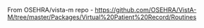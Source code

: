 From OSEHRA/vista-m repo - https://github.com/OSEHRA/VistA-M/tree/master/Packages/Virtual%20Patient%20Record/Routines
